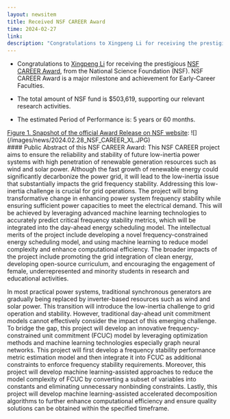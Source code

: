 ```yaml
---
layout: newsitem
title: Received NSF CAREER Award
time: 2024-02-27
link: 
description: "Congratulations to Xingpeng Li for receiving the prestigious NSF CAREER Award, a major milestone and achievement for an Early-Career Faculty. Funding: $503,619, an award over five years."
---
```


* Congratulations to <a href="/people/Xingpeng-Li" class="">Xingpeng Li</a> for receiving the prestigious <a class="" href="https://www.nsf.gov/awardsearch/showAward?AWD_ID=2337598&HistoricalAwards=false" target="_blank">NSF CAREER Award</a>, from the National Science Foundation (NSF). NSF CAREER Award is a major milestone and achievement for Early-Career Faculties.

* The total amount of NSF fund is $503,619, supporting our relevant research activities. 

* The estimated Period of Performance is: 5 years or 60 months.



<div class="spacer"></div>
<div class="spacer"></div>
<a class="" href="https://www.nsf.gov/awardsearch/showAward?AWD_ID=2337598&HistoricalAwards=false" target="_blank">Figure 1. Snapshot of the official Award Release on NSF website</a>:
![](/images/news/2024.02.28_NSF_CAREER_XL.JPG)


<div class="spacer"></div>
<div class="spacer"></div>
#### Public Abstract of this NSF CAREER Award:
This NSF CAREER project aims to ensure the reliability and stability of future low-inertia power systems with high penetration of renewable generation resources such as wind and solar power. Although the fast growth of renewable energy could significantly decarbonize the power grid, it will lead to the low-inertia issue that substantially impacts the grid frequency stability. Addressing this low-inertia challenge is crucial for grid operations. The project will bring transformative change in enhancing power system frequency stability while ensuring sufficient power capacities to meet the electrical demand. This will be achieved by leveraging advanced machine learning technologies to accurately predict critical frequency stability metrics, which will be integrated into the day-ahead energy scheduling model. The intellectual merits of the project include developing a novel frequency-constrained energy scheduling model, and using machine learning to reduce model complexity and enhance computational efficiency. The broader impacts of the project include promoting the grid integration of clean energy, developing open-source curriculum, and encouraging the engagement of female, underrepresented and minority students in research and educational activities.

In most practical power systems, traditional synchronous generators are gradually being replaced by inverter-based resources such as wind and solar power. This transition will introduce the low-inertia challenge to grid operation and stability. However, traditional day-ahead unit commitment models cannot effectively consider the impact of this emerging challenge. To bridge the gap, this project will develop an innovative frequency-constrained unit commitment (FCUC) model by leveraging optimization methods and machine learning technologies especially graph neural networks. This project will first develop a frequency stability performance metric estimation model and then integrate it into FCUC as additional constraints to enforce frequency stability requirements. Moreover, this project will develop machine learning-assisted approaches to reduce the model complexity of FCUC by converting a subset of variables into constants and eliminating unnecessary nonbinding constraints. Lastly, this project will develop machine learning-assisted accelerated decomposition algorithms to further enhance computational efficiency and ensure quality solutions can be obtained within the specified timeframe.

